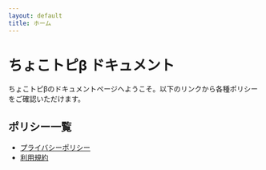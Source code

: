 ```yaml
---
layout: default
title: ホーム
---
```


# ちょこトピβ ドキュメント

ちょこトピβのドキュメントページへようこそ。以下のリンクから各種ポリシーをご確認いただけます。

## ポリシー一覧

- [プライバシーポリシー](chokotopi/privacy-policy)
- [利用規約](chokotopi/terms-of-service) 